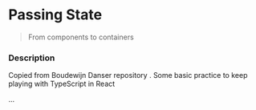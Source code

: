 # Passing State
> From components to containers 

### Description
Copied from Boudewijn Danser repository .
Some basic practice to keep playing with TypeScript in React

...


